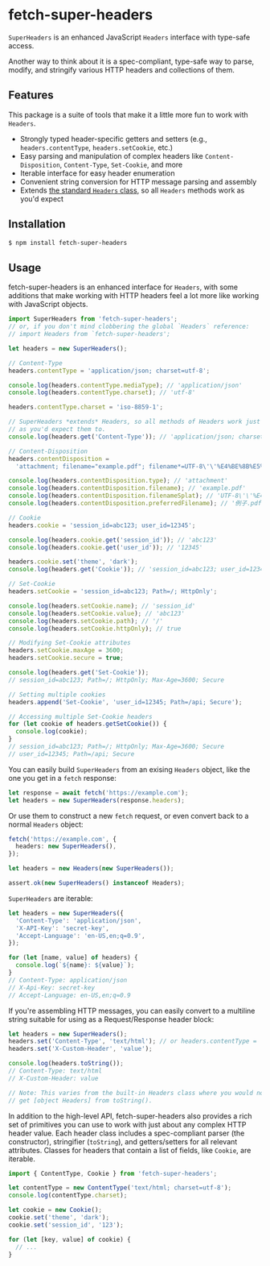 # fetch-super-headers

`SuperHeaders` is an enhanced JavaScript `Headers` interface with type-safe access.

Another way to think about it is a spec-compliant, type-safe way to parse, modify, and stringify various HTTP headers and collections of them.

## Features

This package is a suite of tools that make it a little more fun to work with `Headers`.

- Strongly typed header-specific getters and setters (e.g., `headers.contentType`, `headers.setCookie`, etc.)
- Easy parsing and manipulation of complex headers like `Content-Disposition`, `Content-Type`, `Set-Cookie`, and more
- Iterable interface for easy header enumeration
- Convenient string conversion for HTTP message parsing and assembly
- Extends [the standard `Headers` class](https://developer.mozilla.org/en-US/docs/Web/API/Headers), so all `Headers` methods work as you'd expect

## Installation

```sh
$ npm install fetch-super-headers
```

## Usage

fetch-super-headers is an enhanced interface for `Headers`, with some additions that make working with HTTP headers feel a lot more like working with JavaScript objects.

```ts
import SuperHeaders from 'fetch-super-headers';
// or, if you don't mind clobbering the global `Headers` reference:
// import Headers from `fetch-super-headers';

let headers = new SuperHeaders();

// Content-Type
headers.contentType = 'application/json; charset=utf-8';

console.log(headers.contentType.mediaType); // 'application/json'
console.log(headers.contentType.charset); // 'utf-8'

headers.contentType.charset = 'iso-8859-1';

// SuperHeaders *extends* Headers, so all methods of Headers work just
// as you'd expect them to.
console.log(headers.get('Content-Type')); // 'application/json; charset=iso-8859-1'

// Content-Disposition
headers.contentDisposition =
  'attachment; filename="example.pdf"; filename*=UTF-8\'\'%E4%BE%8B%E5%AD%90.pdf';

console.log(headers.contentDisposition.type); // 'attachment'
console.log(headers.contentDisposition.filename); // 'example.pdf'
console.log(headers.contentDisposition.filenameSplat); // 'UTF-8\'\'%E4%BE%8B%E5%AD%90.pdf'
console.log(headers.contentDisposition.preferredFilename); // '例子.pdf'

// Cookie
headers.cookie = 'session_id=abc123; user_id=12345';

console.log(headers.cookie.get('session_id')); // 'abc123'
console.log(headers.cookie.get('user_id')); // '12345'

headers.cookie.set('theme', 'dark');
console.log(headers.get('Cookie')); // 'session_id=abc123; user_id=12345; theme=dark'

// Set-Cookie
headers.setCookie = 'session_id=abc123; Path=/; HttpOnly';

console.log(headers.setCookie.name); // 'session_id'
console.log(headers.setCookie.value); // 'abc123'
console.log(headers.setCookie.path); // '/'
console.log(headers.setCookie.httpOnly); // true

// Modifying Set-Cookie attributes
headers.setCookie.maxAge = 3600;
headers.setCookie.secure = true;

console.log(headers.get('Set-Cookie'));
// session_id=abc123; Path=/; HttpOnly; Max-Age=3600; Secure

// Setting multiple cookies
headers.append('Set-Cookie', 'user_id=12345; Path=/api; Secure');

// Accessing multiple Set-Cookie headers
for (let cookie of headers.getSetCookie()) {
  console.log(cookie);
}
// session_id=abc123; Path=/; HttpOnly; Max-Age=3600; Secure
// user_id=12345; Path=/api; Secure
```

You can easily build `SuperHeaders` from an exising `Headers` object, like the one you get in a `fetch` response:

```ts
let response = await fetch('https://example.com');
let headers = new SuperHeaders(response.headers);
```

Or use them to construct a new `fetch` request, or even convert back to a normal `Headers` object:

```ts
fetch('https://example.com', {
  headers: new SuperHeaders(),
});

let headers = new Headers(new SuperHeaders());

assert.ok(new SuperHeaders() instanceof Headers);
```

`SuperHeaders` are iterable:

```ts
let headers = new SuperHeaders({
  'Content-Type': 'application/json',
  'X-API-Key': 'secret-key',
  'Accept-Language': 'en-US,en;q=0.9',
});

for (let [name, value] of headers) {
  console.log(`${name}: ${value}`);
}
// Content-Type: application/json
// X-Api-Key: secret-key
// Accept-Language: en-US,en;q=0.9
```

If you're assembling HTTP messages, you can easily convert to a multiline string suitable for using as a Request/Response header block:

```ts
let headers = new SuperHeaders();
headers.set('Content-Type', 'text/html'); // or headers.contentType = 'text/html'
headers.set('X-Custom-Header', 'value');

console.log(headers.toString());
// Content-Type: text/html
// X-Custom-Header: value

// Note: This varies from the built-in Headers class where you would normally
// get [object Headers] from toString().
```

In addition to the high-level API, fetch-super-headers also provides a rich set of primitives you can use to work with just about any complex HTTP header value. Each header class includes a spec-compliant parser (the constructor), stringifier (`toString`), and getters/setters for all relevant attributes. Classes for headers that contain a list of fields, like `Cookie`, are iterable.

```ts
import { ContentType, Cookie } from 'fetch-super-headers';

let contentType = new ContentType('text/html; charset=utf-8');
console.log(contentType.charset);

let cookie = new Cookie();
cookie.set('theme', 'dark');
cookie.set('session_id', '123');

for (let [key, value] of cookie) {
  // ...
}
```
